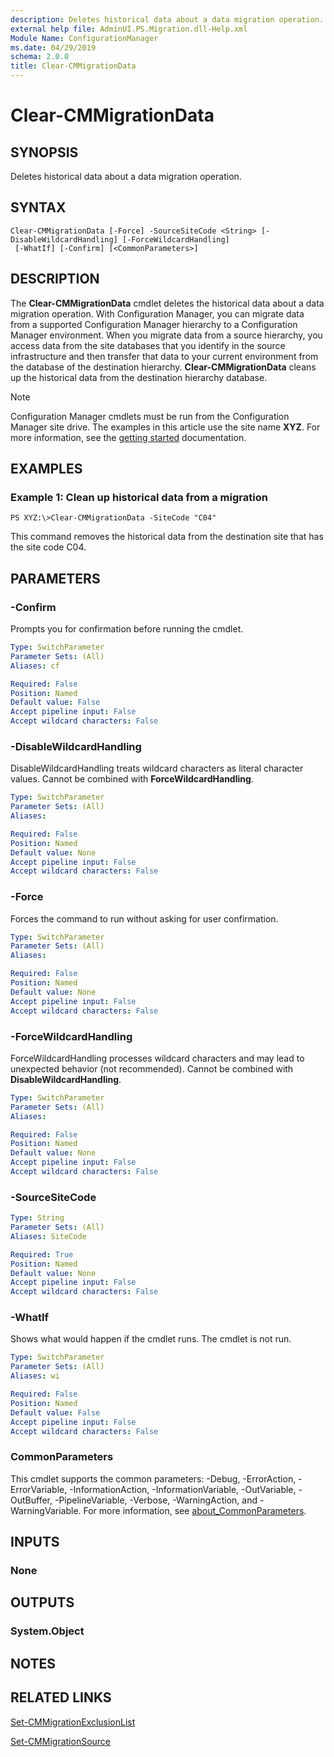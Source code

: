 ```yaml
---
description: Deletes historical data about a data migration operation.
external help file: AdminUI.PS.Migration.dll-Help.xml
Module Name: ConfigurationManager
ms.date: 04/29/2019
schema: 2.0.0
title: Clear-CMMigrationData
---
```


# Clear-CMMigrationData

## SYNOPSIS
Deletes historical data about a data migration operation.

## SYNTAX

```
Clear-CMMigrationData [-Force] -SourceSiteCode <String> [-DisableWildcardHandling] [-ForceWildcardHandling]
 [-WhatIf] [-Confirm] [<CommonParameters>]
```

## DESCRIPTION
The **Clear-CMMigrationData** cmdlet deletes the historical data about a data migration operation.
With Configuration Manager, you can migrate data from a supported Configuration Manager hierarchy to a Configuration Manager environment.
When you migrate data from a source hierarchy, you access data from the site databases that you identify in the source infrastructure and then transfer that data to your current environment from the database of the destination hierarchy.
**Clear-CMMigrationData** cleans up the historical data from the destination hierarchy database.

> [!NOTE]
> Configuration Manager cmdlets must be run from the Configuration Manager site drive.
> The examples in this article use the site name **XYZ**. For more information, see the
> [getting started](/powershell/sccm/overview) documentation.

## EXAMPLES

### Example 1: Clean up historical data from a migration
```
PS XYZ:\>Clear-CMMigrationData -SiteCode "C04"
```

This command removes the historical data from the destination site that has the site code C04.

## PARAMETERS

### -Confirm
Prompts you for confirmation before running the cmdlet.

```yaml
Type: SwitchParameter
Parameter Sets: (All)
Aliases: cf

Required: False
Position: Named
Default value: False
Accept pipeline input: False
Accept wildcard characters: False
```

### -DisableWildcardHandling
DisableWildcardHandling treats wildcard characters as literal character values. Cannot be combined with **ForceWildcardHandling**.

```yaml
Type: SwitchParameter
Parameter Sets: (All)
Aliases:

Required: False
Position: Named
Default value: None
Accept pipeline input: False
Accept wildcard characters: False
```

### -Force
Forces the command to run without asking for user confirmation.

```yaml
Type: SwitchParameter
Parameter Sets: (All)
Aliases:

Required: False
Position: Named
Default value: None
Accept pipeline input: False
Accept wildcard characters: False
```

### -ForceWildcardHandling
ForceWildcardHandling processes wildcard characters and may lead to unexpected behavior (not recommended). Cannot be combined with **DisableWildcardHandling**.

```yaml
Type: SwitchParameter
Parameter Sets: (All)
Aliases:

Required: False
Position: Named
Default value: None
Accept pipeline input: False
Accept wildcard characters: False
```

### -SourceSiteCode
```yaml
Type: String
Parameter Sets: (All)
Aliases: SiteCode

Required: True
Position: Named
Default value: None
Accept pipeline input: False
Accept wildcard characters: False
```

### -WhatIf
Shows what would happen if the cmdlet runs.
The cmdlet is not run.

```yaml
Type: SwitchParameter
Parameter Sets: (All)
Aliases: wi

Required: False
Position: Named
Default value: False
Accept pipeline input: False
Accept wildcard characters: False
```

### CommonParameters
This cmdlet supports the common parameters: -Debug, -ErrorAction, -ErrorVariable, -InformationAction, -InformationVariable, -OutVariable, -OutBuffer, -PipelineVariable, -Verbose, -WarningAction, and -WarningVariable. For more information, see [about_CommonParameters](http://go.microsoft.com/fwlink/?LinkID=113216).

## INPUTS

### None

## OUTPUTS

### System.Object
## NOTES

## RELATED LINKS

[Set-CMMigrationExclusionList](Set-CMMigrationExclusionList.md)

[Set-CMMigrationSource](Set-CMMigrationSource.md)


